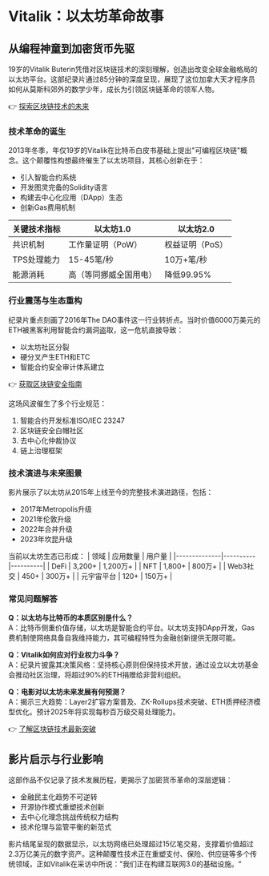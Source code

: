 # Vitalik：以太坊革命故事

## 从编程神童到加密货币先驱

19岁的Vitalik Buterin凭借对区块链技术的深刻理解，创造出改变全球金融格局的以太坊平台。这部纪录片通过85分钟的深度呈现，展现了这位加拿大天才程序员如何从莫斯科郊外的数学少年，成长为引领区块链革命的领军人物。

👉 [探索区块链技术的未来](https://bit.ly/okx_welcome)

### 技术革命的诞生

2013年冬季，年仅19岁的Vitalik在比特币白皮书基础上提出"可编程区块链"概念。这个颠覆性构想最终催生了以太坊项目，其核心创新在于：
- 引入智能合约系统
- 开发图灵完备的Solidity语言
- 构建去中心化应用（DApp）生态
- 创新Gas费用机制

| 关键技术指标 | 以太坊1.0 | 以太坊2.0 |
|------------|----------|----------|
| 共识机制   | 工作量证明（PoW） | 权益证明（PoS） |
| TPS处理能力 | 15-45笔/秒 | 10万+笔/秒 |
| 能源消耗   | 高（等同挪威全国用电） | 降低99.95% |

### 行业震荡与生态重构

纪录片重点刻画了2016年The DAO事件这一行业转折点。当时价值6000万美元的ETH被黑客利用智能合约漏洞盗取，这一危机直接导致：
- 以太坊社区分裂
- 硬分叉产生ETH和ETC
- 智能合约安全审计体系建立

👉 [获取区块链安全指南](https://bit.ly/okx_welcome)

这场风波催生了多个行业规范：
1. 智能合约开发标准ISO/IEC 23247
2. 区块链安全白帽社区
3. 去中心化仲裁协议
4. 链上治理框架

### 技术演进与未来图景

影片展示了以太坊从2015年上线至今的完整技术演进路径，包括：
- 2017年Metropolis升级
- 2021年伦敦升级
- 2022年合并升级
- 2023年坎昆升级

当前以太坊生态已形成：
| 领域         | 应用数量 | 用户量   |
|--------------|----------|----------|
| DeFi         | 3,200+   | 1,200万+ |
| NFT          | 1,800+   | 800万+   |
| Web3社交     | 450+     | 300万+   |
| 元宇宙平台   | 120+     | 150万+   |

### 常见问题解答

**Q：以太坊与比特币的本质区别是什么？**  
A：比特币侧重价值存储，以太坊是智能合约平台。以太坊支持DApp开发，Gas费机制使网络具备自我维持能力，其可编程特性为金融创新提供无限可能。

**Q：Vitalik如何应对行业权力斗争？**  
A：纪录片披露其决策风格：坚持核心原则但保持技术开放，通过设立以太坊基金会推动社区治理，将超过90%的ETH捐赠给非营利组织。

**Q：电影对以太坊未来发展有何预测？**  
A：揭示三大趋势：Layer2扩容方案普及、ZK-Rollups技术突破、ETH质押经济模型优化。预计2025年将实现每秒百万级交易处理能力。

👉 [了解区块链技术最新突破](https://bit.ly/okx_welcome)

## 影片启示与行业影响

这部作品不仅记录了技术发展历程，更揭示了加密货币革命的深层逻辑：
- 金融民主化趋势不可逆转
- 开源协作模式重塑技术创新
- 去中心化理念挑战传统权力结构
- 技术伦理与监管平衡的新范式

影片结尾呈现的数据显示，以太坊网络已处理超过15亿笔交易，支撑着价值超过2.3万亿美元的数字资产。这种颠覆性技术正在重塑支付、保险、供应链等多个传统领域，正如Vitalik在采访中所说："我们正在构建互联网3.0的基础设施。"
